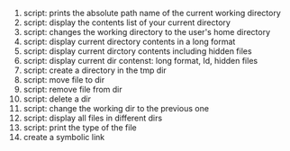 1. script: prints the absolute path name of the current working directory
2. script: display the contents list of your current directory
3. script: changes the working directory to the user's home directory
4. script: display current directory contents in a long format
5. script: display current dirctory contents including hidden files
6. script: display current dir contenst: long format, Id, hidden files
7. script: create a directory in the tmp dir
8. script: move file to dir
9. script: remove file from dir
10. script: delete a dir
11. script: change the working dir to the previous one
12. script: display all files in different dirs
13. script: print the type of the file
14. create a symbolic link

